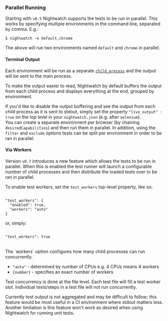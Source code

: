 ### Parallel Running

Starting with `v0.5` Nightwatch supports the tests to be run in parallel. This works by specifying multiple environments in the command line, separated by comma. E.g.:

<pre><code class="language-bash">$ nightwatch -e default,chrome</code></pre>

The above will run two environments named `default` and `chrome` in parallel.

#### Terminal Output

Each environment will be run as a separate [`child_process`](http://nodejs.org/api/child_process.html) and the output will be sent to the main process.

To make the output easier to read, Nightwatch by default buffers the output from each child process and displays everything at the end, grouped by environment.

<div class="alert alert-warning">
  If you'd like to disable the output buffering and see the output from each child process as it is sent to stdout, simply set the property <code>"live_output" : true</code> on the top level in your <code>nightwatch.json</code> (e.g. after <code>selenium</code>).
</div>

<div class="alert alert-info">
  You can create a separate environment per browser (by chaining <code>desiredCapabilities</code>) and then run them in parallel. In addition, using the <code>filter</code> and <code>exclude</code> options tests can be split per environment in order to be ran in parallel.
</div>

#### Via Workers

Version `v0.7` introduces a new feature which allows the tests to be run in parallel. When this is enabled the test runner will launch a configurable number of child processes and then distribute the loaded tests over to be ran in parallel.
  
To enable test workers, set the `test_workers` top-level property, like so:
   
<pre><code class="language-javascript">
"test_workers": {
  "enabled": true,
  "workers": "auto"
}   
</code></pre>

or, simply:

<pre><code class="language-javascript">
"test_workers": true 
</code></pre>
<br>
The `workers` option configures how many child processes can run concurrently.

* `"auto"` - determined by number of CPUs e.g. 4 CPUs means 4 workers
* `{number}` - specifies an exact number of workers

Test concurrency is done at the file level. Each test file will fill a test worker slot. Individual tests/steps in a test file will not run concurrently.

<div class="alert alert-warning">
Currently test output is not aggregated and may be difficult to follow; this feature would be most useful in a CI environment where stdout matters less. Another limitation is this feature won't work as desired when using Nightwatch for running unit tests.  
</div>